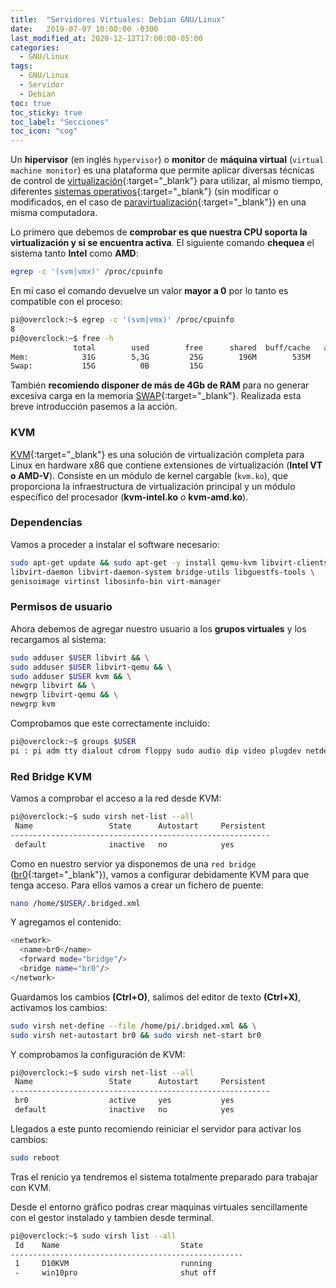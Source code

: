 ```yaml
---
title:  "Servidores Virtuales: Debian GNU/Linux"
date:   2019-07-07 10:00:00 -0300
last_modified_at: 2020-12-12T17:00:00-05:00
categories:
  - GNU/Linux
tags:
  - GNU/Linux
  - Servidor
  - Debian
toc: true
toc_sticky: true
toc_label: "Secciones"
toc_icon: "cog"
---
```


Un **hipervisor** (en inglés `hypervisor`) o **monitor** de **máquina virtual** (`virtual machine monitor`) es una plataforma que permite aplicar diversas técnicas de control de [virtualización](https://es.wikipedia.org/wiki/Virtualizaci%C3%B3n){:target="_blank"} para utilizar, al mismo tiempo, diferentes [sistemas operativos](https://es.wikipedia.org/wiki/Sistema_operativo){:target="_blank"} (sin modificar o modificados, en el caso de [paravirtualización](https://es.wikipedia.org/wiki/Paravirtualizaci%C3%B3n){:target="_blank"}) en una misma computadora.

Lo primero que debemos de **comprobar es que nuestra CPU soporta la virtualización y si se encuentra activa**. El siguiente comando **chequea** el sistema tanto **Intel** como **AMD**:<!--break-->

```bash
egrep -c '(svm|vmx)' /proc/cpuinfo
```

En mi caso el comando devuelve un valor **mayor a 0** por lo tanto es compatible con el proceso:

```bash
pi@overclock:~$ egrep -c '(svm|vmx)' /proc/cpuinfo
8
pi@overclock:~$ free -h
              total        used        free      shared  buff/cache   available
Mem:            31G        5,3G         25G        196M        535M         25G
Swap:           15G          0B         15G
```

También **recomiendo disponer de más de 4Gb de RAM** para no generar excesiva carga en la memoria [SWAP](https://es.wikipedia.org/wiki/Espacio_de_intercambio){:target="_blank"}. Realizada esta breve introducción pasemos a la acción.

### KVM

[KVM](https://es.wikipedia.org/wiki/Kernel-based_Virtual_Machine){:target="_blank"} es una solución de virtualización completa para Linux en hardware x86 que contiene extensiones de virtualización (**Intel VT o AMD-V**). Consiste en un módulo de kernel cargable (`kvm.ko`), que proporciona la infraestructura de virtualización principal y un módulo específico del procesador (**kvm-intel.ko** *o* **kvm-amd.ko**).

### Dependencias

Vamos a proceder a instalar el software necesario:

```bash
sudo apt-get update && sudo apt-get -y install qemu-kvm libvirt-clients \
libvirt-daemon libvirt-daemon-system bridge-utils libguestfs-tools \
genisoimage virtinst libosinfo-bin virt-manager
```

### Permisos de usuario

Ahora debemos de agregar nuestro usuario a los **grupos virtuales** y los recargamos al sistema:

```bash
sudo adduser $USER libvirt && \
sudo adduser $USER libvirt-qemu && \
sudo adduser $USER kvm && \
newgrp libvirt && \
newgrp libvirt-qemu && \
newgrp kvm
```

Comprobamos que este correctamente incluido:

```bash
pi@overclock:~$ groups $USER
pi : pi adm tty dialout cdrom floppy sudo audio dip video plugdev netdev kvm libvirt libvirt-qemu
```

### Red Bridge KVM

Vamos a comprobar el acceso a la red desde KVM:

```bash
pi@overclock:~$ sudo virsh net-list --all
 Name                 State      Autostart     Persistent
----------------------------------------------------------
 default              inactive   no            yes
```

Como en nuestro servior ya disponemos de una `red bridge` ([br0](https://lordpedal.gitlab.io/debian-10-servidor-red/){:target="_blank"}), vamos a configurar debidamente KVM para que tenga acceso. Para ellos vamos a crear un fichero de puente:

```bash
nano /home/$USER/.bridged.xml
```

Y agregamos el contenido:

```bash
<network>
  <name>br0</name>
  <forward mode="bridge"/>
  <bridge name="br0"/>
</network>
```

Guardamos los cambios **(Ctrl+O)**, salimos del editor de texto **(Ctrl+X)**, activamos los cambios:

```bash
sudo virsh net-define --file /home/pi/.bridged.xml && \
sudo virsh net-autostart br0 && sudo virsh net-start br0
```

Y comprobamos la configuración de KVM:

```bash
pi@overclock:~$ sudo virsh net-list --all
 Name                 State      Autostart     Persistent
----------------------------------------------------------
 br0                  active     yes           yes
 default              inactive   no            yes
```

Llegados a este punto recomiendo reiniciar el servidor para activar los cambios:

```bash
sudo reboot
```

Tras el renicio ya tendremos el sistema totalmente preparado para trabajar con KVM. 

Desde el entorno gráfico podras crear maquinas virtuales sencillamente con el gestor instalado y tambien desde terminal.

```bash
pi@overclock:~$ sudo virsh list --all
 Id    Name                           State
----------------------------------------------------
 1     D10KVM                         running
 -     win10pro                       shut off
```
